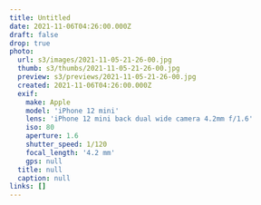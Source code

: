 ```yaml
---
title: Untitled
date: 2021-11-06T04:26:00.000Z
draft: false
drop: true
photo:
  url: s3/images/2021-11-05-21-26-00.jpg
  thumb: s3/thumbs/2021-11-05-21-26-00.jpg
  preview: s3/previews/2021-11-05-21-26-00.jpg
  created: 2021-11-06T04:26:00.000Z
  exif:
    make: Apple
    model: 'iPhone 12 mini'
    lens: 'iPhone 12 mini back dual wide camera 4.2mm f/1.6'
    iso: 80
    aperture: 1.6
    shutter_speed: 1/120
    focal_length: '4.2 mm'
    gps: null
  title: null
  caption: null
links: []
---
```

